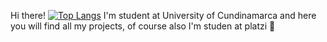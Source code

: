 Hi there! 
[![Top Langs](https://github-readme-stats.vercel.app/api/top-langs/?username=jlianacastillo&layout=compact)](https://github.com/jlianacastillo/github-readme-stats)
I'm student at University of Cundinamarca and here you will find all my projects, of course also I'm studen at platzi :green_heart:
